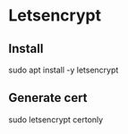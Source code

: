 # Letsencrypt

## Install

sudo apt install -y letsencrypt

## Generate cert

sudo letsencrypt certonly
